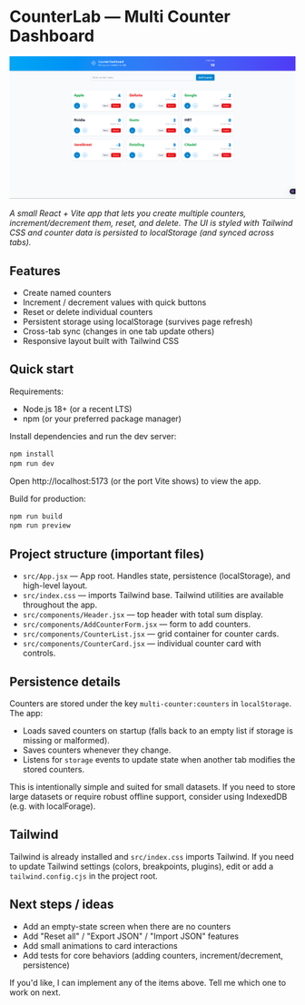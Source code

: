 
# CounterLab — Multi Counter Dashboard

![CounterLab screenshot](./public/image.png)

*A small React + Vite app that lets you create multiple counters, increment/decrement them, reset, and delete. The UI is styled with Tailwind CSS and counter data is persisted to localStorage (and synced across tabs).*

## Features

- Create named counters
- Increment / decrement values with quick buttons
- Reset or delete individual counters
- Persistent storage using localStorage (survives page refresh)
- Cross-tab sync (changes in one tab update others)
- Responsive layout built with Tailwind CSS

## Quick start

Requirements:
- Node.js 18+ (or a recent LTS)
- npm (or your preferred package manager)

Install dependencies and run the dev server:

```powershell
npm install
npm run dev
```

Open http://localhost:5173 (or the port Vite shows) to view the app.

Build for production:

```powershell
npm run build
npm run preview
```

## Project structure (important files)

- `src/App.jsx` — App root. Handles state, persistence (localStorage), and high-level layout.
- `src/index.css` — imports Tailwind base. Tailwind utilities are available throughout the app.
- `src/components/Header.jsx` — top header with total sum display.
- `src/components/AddCounterForm.jsx` — form to add counters.
- `src/components/CounterList.jsx` — grid container for counter cards.
- `src/components/CounterCard.jsx` — individual counter card with controls.

## Persistence details

Counters are stored under the key `multi-counter:counters` in `localStorage`. The app:

- Loads saved counters on startup (falls back to an empty list if storage is missing or malformed).
- Saves counters whenever they change.
- Listens for `storage` events to update state when another tab modifies the stored counters.

This is intentionally simple and suited for small datasets. If you need to store large datasets or require robust offline support, consider using IndexedDB (e.g. with localForage).

## Tailwind

Tailwind is already installed and `src/index.css` imports Tailwind. If you need to update Tailwind settings (colors, breakpoints, plugins), edit or add a `tailwind.config.cjs` in the project root.

## Next steps / ideas

- Add an empty-state screen when there are no counters
- Add "Reset all" / "Export JSON" / "Import JSON" features
- Add small animations to card interactions
- Add tests for core behaviors (adding counters, increment/decrement, persistence)

If you'd like, I can implement any of the items above. Tell me which one to work on next.
